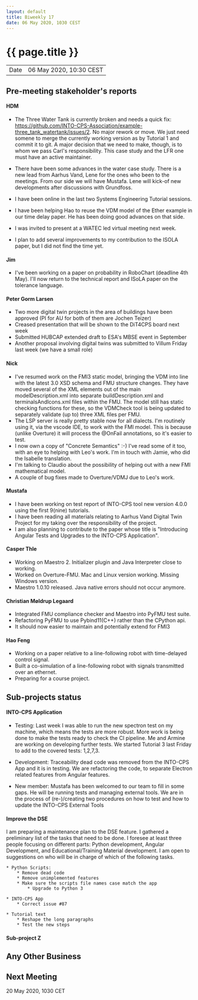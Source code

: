 ```yaml
---
layout: default
title: Biweekly 17
date: 06 May 2020, 1030 CEST
---
```


<script src="https://code.jquery.com/jquery-1.11.1.min.js">
</script>
<script src="/javascripts/edit.js"></script>
<script>setEditButonNm();</script>

# {{ page.title }}

|||
|---|---|
| Date | 06 May 2020, 10:30 CEST |


## Pre-meeting stakeholder's reports

<!-- Please keep in mind that the minutes are publicly available.-->

#### HDM
  
* The Three Water Tank is currently broken and needs a quick fix:
  <https://github.com/INTO-CPS-Association/example-three_tank_watertank/issues/2>. 
  No major rework or move. We just need somene to merge the currently working version
  as by Tutorial 1 and commit it to git. A major decision that we need to make, though,
  is to whom we pass Carl's responsibility. This case study and the LFR one must
  have an active maintainer.

* There have been some advances in the water case study. There is a new lead from
  Aarhus Vand, Lene for the ones who been to the meetings. From our side we will 
  have Mustafa. Lene will kick-of new developments after discussions with Grundfoss.
 
* I have been online in the last two Systems Engineering Tutorial sessions.

* I have been helping  Hao to reuse the VDM model of the Ether example in our time 
delay paper. He has been doing good advances on that side.

* I was invited to present at a WATEC led virtual meeting next week.

* I plan to add several improvements to my contribution to the ISOLA paper, but 
  I did not find the time yet.


#### Jim
* I've been working on a paper on probability in RoboChart (deadline 4th May). I'll now return to the technical report and ISoLA paper on the tolerance language.

#### Peter Gorm Larsen
* Two more digital twin projects in the area of buildings have been approved (PI for AU for both of them are Jochen Teizer) 
* Creased presentation that will be shown to the DiT4CPS board next week
* Submitted HUBCAP extended draft to ESA's MBSE event in September
* Another proposal involving digital twins was submitted to Villum Friday last week (we have a small role)

#### Nick
* I've resumed work on the FMI3 static model, bringing the VDM into line with the latest 3.0 XSD schema and FMU structure changes. They have moved several of the XML elements out of the main modelDescription.xml into separate buildDescription.xml and terminalsAndIcons.xml files within the FMU. The model still has static checking functions for these, so the VDMCheck tool is being updated to separately validate (up to) three XML files per FMU.
* The LSP server is really pretty stable now for all dialects. I'm routinely using it, via the vscode IDE, to work with the FMI model. This is because (unlike Overture) it will process the @OnFail annotations, so it's easier to test.
* I now own a copy of "Concrete Semantics" :-) I've read some of it too, with an eye to helping with Leo's work. I'm in touch with Jamie, who did the Isabelle translation.
* I'm talking to Claudio about the possibility of helping out with a new FMI mathematical model.
* A couple of bug fixes made to Overture/VDMJ due to Leo's work.

#### Mustafa
*  I have been working on test report of INTO-CPS tool new version 4.0.0 using the first 9(nine) tutorials.
*  I have been reading all materials relating to Aarhus Vand Digital Twin Project for my taking over the responsibility of the project.
*  I am also planning to contribute to the paper whose title is "Introducing Angular Tests and Upgrades to the
   INTO-CPS Application".

#### Casper Thle
* Working on Maestro 2. Initializer plugin and Java Interpreter close to working.
* Worked on Overture-FMU. Mac and Linux version working. Missing Windows version.
* Maestro 1.0.10 released. Java native errors should not occur anymore.

#### Christian Møldrup Legaard
* Integrated FMU compliance checker and Maestro into PyFMU test suite.
* Refactoring PyFMU to use Pybind11(C++) rather than the CPython api.
* It should now easier to maintain and potentially extend for FMI3

#### Hao Feng
* Working on a paper relative to a line-following robot with time-delayed control signal.
* Built a co-simulation of a line-following robot with signals transmitted over an ethernet.
* Preparing for a course project.

## Sub-projects status


#### INTO-CPS Application

* Testing: Last week I was able to run the new spectron test on my machine, 
  which means the tests are more robust. More work is being done to make the 
  tests ready to check the CI pipeline. Me and Armine are working on developing
  further tests.  We started Tutorial 3 last Friday to add to the covered
  tests: 1,2,7,3.

* Development: Traceability dead code was removed from the INTO-CPS App and it is in 
  testing. We are refactoring the code, to separate Electron related features
  from Angular features.
    
* New member: Mustafa has been welcomed to our team to fill in some gaps. He 
  will be running tests and managing external tools. We are in the process of
  (re-)/creating two procedures on how to test and how to update the INTO-CPS 
  External Tools

  
#### Improve the DSE  

I am preparing a maintenance plan to the DSE feature. I gathered a preliminary
list of the tasks that need to be done. I foresee at least three people
focusing on different parts: Python development, Angular Development, and 
Educational/Training Material development. I am open to suggestions on who will
be in charge of which of the following tasks.

	* Python Scripts:
		* Remove dead code
		* Remove unimplemented features
		* Make sure the scripts file names case match the app
    		* Upgrade to Python 3
		 
	* INTO-CPS App
		* Correct issue #87

	* Tutorial text 
		* Reshape the long paragraphs
		* Test the new steps


#### Sub-project Z

##  Any Other Business

Next Meeting
------------

20 May 2020, 1030 CET


<div id="edit_page_div"></div>
